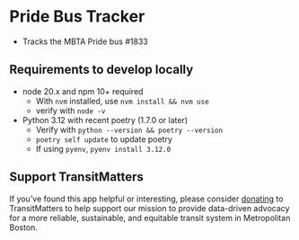 # Pride Bus Tracker

- Tracks the MBTA Pride bus #1833

## Requirements to develop locally

- node 20.x and npm 10+ required
  - With `nvm` installed, use `nvm install && nvm use`
  - verify with `node -v`
- Python 3.12 with recent poetry (1.7.0 or later)
  - Verify with `python --version && poetry --version`
  - `poetry self update` to update poetry
  - If using `pyenv`, `pyenv install 3.12.0`

## Support TransitMatters

If you've found this app helpful or interesting, please consider [donating](https://transitmatters.org/donate) to TransitMatters to help support our mission to provide data-driven advocacy for a more reliable, sustainable, and equitable transit system in Metropolitan Boston.
